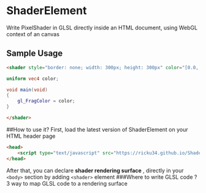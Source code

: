 # ShaderElement
Write PixelShader in GLSL directly inside an HTML document, using WebGL context of an canvas 


## Sample Usage
```html
<shader style="border: none; width: 300px; height: 300px" color="[0.0, 0.0, 1.0, 1.0]">
```
```glsl
uniform vec4 color;

void main(void) 
{
	gl_FragColor = color;
}
```
```html
</shader>
```

##How to use it?
First, load the latest version of ShaderElement on your HTML header page
```html
<head> 
	<script type="text/javascript" src="https://ricku34.github.io/ShaderElement/ShaderElement.min.js"></script>
</head> 
```
After that, you can declare **shader rendering surface** , directly in your `<body>` section by adding `<shader>` element
###Where to write GLSL code ?
3 way to map GLSL code to a rendering surface
